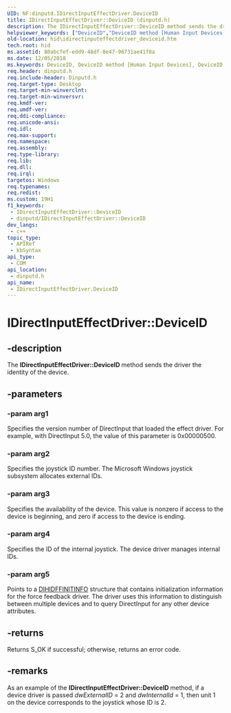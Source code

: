 ```yaml
---
UID: NF:dinputd.IDirectInputEffectDriver.DeviceID
title: IDirectInputEffectDriver::DeviceID (dinputd.h)
description: The IDirectInputEffectDriver::DeviceID method sends the driver the identity of the device.
helpviewer_keywords: ["DeviceID","DeviceID method [Human Input Devices]","DeviceID method [Human Input Devices]","IDirectInputEffectDriver interface","IDirectInputEffectDriver interface [Human Input Devices]","DeviceID method","IDirectInputEffectDriver.DeviceID","IDirectInputEffectDriver::DeviceID","di_ref_80f2cc7f-de04-4497-a245-b6abaf0a98d1.xml","dinputd/IDirectInputEffectDriver::DeviceID","hid.idirectinputeffectdriver_deviceid"]
old-location: hid\idirectinputeffectdriver_deviceid.htm
tech.root: hid
ms.assetid: 80abcfef-edd9-48df-8e47-96731ae41f8a
ms.date: 12/05/2018
ms.keywords: DeviceID, DeviceID method [Human Input Devices], DeviceID method [Human Input Devices],IDirectInputEffectDriver interface, IDirectInputEffectDriver interface [Human Input Devices],DeviceID method, IDirectInputEffectDriver.DeviceID, IDirectInputEffectDriver::DeviceID, di_ref_80f2cc7f-de04-4497-a245-b6abaf0a98d1.xml, dinputd/IDirectInputEffectDriver::DeviceID, hid.idirectinputeffectdriver_deviceid
req.header: dinputd.h
req.include-header: Dinputd.h
req.target-type: Desktop
req.target-min-winverclnt: 
req.target-min-winversvr: 
req.kmdf-ver: 
req.umdf-ver: 
req.ddi-compliance: 
req.unicode-ansi: 
req.idl: 
req.max-support: 
req.namespace: 
req.assembly: 
req.type-library: 
req.lib: 
req.dll: 
req.irql: 
targetos: Windows
req.typenames: 
req.redist: 
ms.custom: 19H1
f1_keywords:
 - IDirectInputEffectDriver::DeviceID
 - dinputd/IDirectInputEffectDriver::DeviceID
dev_langs:
 - c++
topic_type:
 - APIRef
 - kbSyntax
api_type:
 - COM
api_location:
 - dinputd.h
api_name:
 - IDirectInputEffectDriver.DeviceID
---
```


# IDirectInputEffectDriver::DeviceID


## -description

The <b>IDirectInputEffectDriver::DeviceID </b>method sends the driver the identity of the device.

## -parameters

### -param arg1

Specifies the version number of DirectInput that loaded the effect driver. For example, with DirectInput 5.0, the value of this parameter is 0x00000500.

### -param arg2

Specifies the joystick ID number. The Microsoft Windows joystick subsystem allocates external IDs.

### -param arg3

Specifies the availability of the device. This value is nonzero if access to the device is beginning, and zero if access to the device is ending.

### -param arg4

Specifies the ID of the internal joystick. The device driver manages internal IDs.

### -param arg5

Points to a <a href="https://docs.microsoft.com/windows/desktop/api/dinputd/ns-dinputd-dihidffinitinfo">DIHIDFFINITINFO</a> structure that contains initialization information for the force feedback driver. The driver uses this information to distinguish between multiple devices and to query DirectInput for any other device attributes.

## -returns

Returns S_OK if successful; otherwise, returns an error code.

## -remarks

As an example of the <b>IDirectInputEffectDriver::DeviceID </b>method, if a device driver is passed <i>dwExternalID</i> = 2 and <i>dwInternalId</i> = 1, then unit 1 on the device corresponds to the joystick whose ID is 2.

